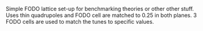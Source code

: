 Simple FODO lattice set-up for benchmarking theories or other other stuff.
Uses thin quadrupoles and FODO cell are matched to 0.25 in both planes.
3 FODO cells are used to match the tunes to specific values.
